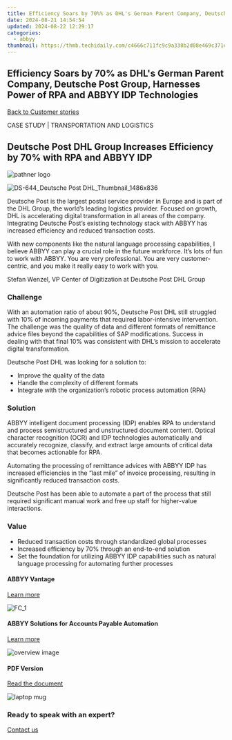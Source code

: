 ```yaml
---
title: Efficiency Soars by 70%% as DHL's German Parent Company, Deutsche Post Group, Harnesses Power of RPA and ABBYY IDP Technologies
date: 2024-08-21 14:54:54
updated: 2024-08-22 12:29:17
categories:
  - abbyy
thumbnail: https://thmb.techidaily.com/c4666c711fc9c9a338b2d08e469c371e9c8d5fe0d21f3a3c14a777e4b40a0530.jpg
---
```


## Efficiency Soars by 70% as DHL's German Parent Company, Deutsche Post Group, Harnesses Power of RPA and ABBYY IDP Technologies

[Back to Customer stories](https://tools.techidaily.com/abbyy/products/)

CASE STUDY | TRANSPORTATION AND LOGISTICS

## Deutsche Post DHL Group Increases Efficiency by 70% with RPA and ABBYY IDP

![pathner logo](https://content.abbyy.com/-/media/project/abbyy/abbyy/insights/customer-stories/white-logos/dhl.png?h=40&iar=0&w=120)

![DS-644_Deutsche Post DHL_Thumbnail_1486x836](https://content.abbyy.com/-/media/project/abbyy/abbyy/insights/customer-stories/content-images/ds-644_deutsche-post-dhl_thumbnail_1486x836.jpg?h=836&iar=0&w=1486)

Deutsche Post is the largest postal service provider in Europe and is part of the DHL Group, the world’s leading logistics provider. Focused on growth, DHL is accelerating digital transformation in all areas of the company. Integrating Deutsche Post’s existing technology stack with ABBYY has increased efficiency and reduced transaction costs. 

With new components like the natural language processing capabilities, I believe ABBYY can play a crucial role in the future workforce. It’s lots of fun to work with ABBYY. You are very professional. You are very customer-centric, and you make it really easy to work with you.

Stefan Wenzel, VP Center of Digitization at Deutsche Post DHL Group

### Challenge

With an automation ratio of about 90%, Deutsche Post DHL still struggled with 10% of incoming payments that required labor-intensive intervention. The challenge was the quality of data and different formats of remittance advice files beyond the capabilities of SAP modifications. Success in dealing with that final 10% was consistent with DHL’s mission to accelerate digital transformation.

Deutsche Post DHL was looking for a solution to:

* Improve the quality of the data
* Handle the complexity of different formats
* Integrate with the organization’s robotic process automation (RPA)

### Solution

ABBYY intelligent document processing (IDP) enables RPA to understand and process semistructured and unstructured document content. Optical character recognition (OCR) and IDP technologies automatically and accurately recognize, classify, and extract large amounts of critical data that becomes actionable for RPA.

Automating the processing of remittance advices with ABBYY IDP has increased efficiencies in the “last mile” of invoice processing, resulting in significantly reduced transaction costs.

Deutsche Post has been able to automate a part of the process that still required significant manual work and free up staff for higher-value interactions. 

### Value

* Reduced transaction costs through standardized global processes
* Increased efficiency by 70% through an end-to-end solution
* Set the foundation for utilizing ABBYY IDP capabilities such as natural language processing for automating further processes

#### ABBYY Vantage

[Learn more](https://tools.techidaily.com/abbyy/products/)

![FC_1](https://content.abbyy.com/-/media/project/abbyy/abbyy/products/flexicapture/fc_1.jpg?h=392&iar=0&w=696)

#### ABBYY Solutions for Accounts Payable Automation

[Learn more](https://tools.techidaily.com/abbyy/products/)

![overview image](https://content.abbyy.com/-/media/project/abbyy/abbyy/solutions/ap-automation/overview-image.jpg?h=800&iar=0&w=1392)

#### PDF Version

[Read the document](https://content.abbyy.com/-/media/Project/Abbyy/Abbyy/Insights/Customer-Stories/PDFs/customer-story-intelligent-document-processing-transportation-deutsche-post-dhl-group-en.pdf)

![laptop mug](https://content.abbyy.com/-/media/project/abbyy/abbyy/company/newsroom/news-images/laptop-mug.jpg?h=836&iar=0&w=1486)

### Ready to speak with an expert?

[Contact us](https://tools.techidaily.com/abbyy/products/)

<ins class="adsbygoogle"
     style="display:block"
     data-ad-format="autorelaxed"
     data-ad-client="ca-pub-7571918770474297"
     data-ad-slot="1223367746"></ins>



<ins class="adsbygoogle"
     style="display:block"
     data-ad-client="ca-pub-7571918770474297"
     data-ad-slot="8358498916"
     data-ad-format="auto"
     data-full-width-responsive="true"></ins>
